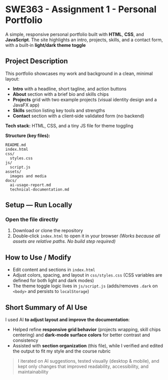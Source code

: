 # SWE363 - Assignment 1 - Personal Portfolio

A simple, responsive personal portfolio built with **HTML**, **CSS**, and **JavaScript**. The site highlights an intro, projects, skills, 
and a contact form, with a built‑in **light/dark theme toggle**

## Project Description
This portfolio showcases my work and background in a clean, minimal layout:
- **Intro** with a headline, short tagline, and action buttons
- **About** section with a brief bio and skills chips
- **Projects** grid with two example projects (visual identity design and a JavaFX app)
- **Skills** section listing key tools and strengths
- **Contact** section with a client‑side validated form (no backend)

**Tech stack:** HTML, CSS, and a tiny JS file for theme toggling

**Structure (key files):**
```
README.md
index.html
css/
  styles.css
js/
  script.js
assets/
  images and media
docs/
  ai-usage-report.md      
  technical-documentation.md 
```

## Setup — Run Locally

### Open the file directly
1. Download or clone the repository
2. Double‑click `index.html` to open it in your browser 
   *(Works because all assets are relative paths. No build step required)*

## How to Use / Modify
- Edit content and sections in `index.html`
- Adjust colors, spacing, and layout in `css/styles.css` (CSS variables are defined for both light and dark modes)
- The theme toggle logic lives in `js/script.js` (adds/removes `.dark` on `<body>` and persists to `localStorage`)

## Short Summary of AI Use
I used AI **to adjust layout and improve the documentation**:
- Helped refine **responsive grid behavior** (projects wrapping, skill chips centering) and **dark‑mode surface colors** for better contrast and consistency
- Assisted with **section organization** (this file), while I verified and edited the output to fit my style and the course rubric

> I iterated on AI suggestions, tested visually (desktop & mobile), and kept only changes that improved readability, accessibility, and maintainability


